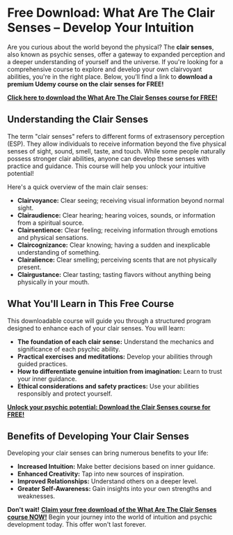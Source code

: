# Free Download: What Are The Clair Senses – Develop Your Intuition

Are you curious about the world beyond the physical? The **clair senses**, also known as psychic senses, offer a gateway to expanded perception and a deeper understanding of yourself and the universe. If you're looking for a comprehensive course to explore and develop your own clairvoyant abilities, you're in the right place. Below, you’ll find a link to **download a premium Udemy course on the clair senses for FREE!**

[**Click here to download the What Are The Clair Senses course for FREE!**](https://udemywork.com/what-are-the-clair-senses)

## Understanding the Clair Senses

The term "clair senses" refers to different forms of extrasensory perception (ESP). They allow individuals to receive information beyond the five physical senses of sight, sound, smell, taste, and touch. While some people naturally possess stronger clair abilities, anyone can develop these senses with practice and guidance. This course will help you unlock your intuitive potential!

Here's a quick overview of the main clair senses:

*   **Clairvoyance:** Clear seeing; receiving visual information beyond normal sight.
*   **Clairaudience:** Clear hearing; hearing voices, sounds, or information from a spiritual source.
*   **Clairsentience:** Clear feeling; receiving information through emotions and physical sensations.
*   **Claircognizance:** Clear knowing; having a sudden and inexplicable understanding of something.
*   **Clairalience:** Clear smelling; perceiving scents that are not physically present.
*   **Clairgustance:** Clear tasting; tasting flavors without anything being physically in your mouth.

## What You'll Learn in This Free Course

This downloadable course will guide you through a structured program designed to enhance each of your clair senses. You will learn:

*   **The foundation of each clair sense:** Understand the mechanics and significance of each psychic ability.
*   **Practical exercises and meditations:** Develop your abilities through guided practices.
*   **How to differentiate genuine intuition from imagination:** Learn to trust your inner guidance.
*   **Ethical considerations and safety practices:** Use your abilities responsibly and protect yourself.

[**Unlock your psychic potential: Download the Clair Senses course for FREE!**](https://udemywork.com/what-are-the-clair-senses)

## Benefits of Developing Your Clair Senses

Developing your clair senses can bring numerous benefits to your life:

*   **Increased Intuition:** Make better decisions based on inner guidance.
*   **Enhanced Creativity:** Tap into new sources of inspiration.
*   **Improved Relationships:** Understand others on a deeper level.
*   **Greater Self-Awareness:** Gain insights into your own strengths and weaknesses.

**Don't wait!** **[Claim your free download of the What Are The Clair Senses course NOW!](https://udemywork.com/what-are-the-clair-senses)** Begin your journey into the world of intuition and psychic development today. This offer won't last forever.
